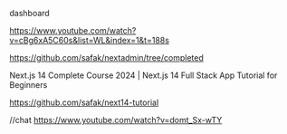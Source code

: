 


dashboard

https://www.youtube.com/watch?v=cBg6xA5C60s&list=WL&index=1&t=188s

https://github.com/safak/nextadmin/tree/completed


Next.js 14 Complete Course 2024 | Next.js 14 Full Stack App Tutorial for Beginners

https://github.com/safak/next14-tutorial


//chat
https://www.youtube.com/watch?v=domt_Sx-wTY



